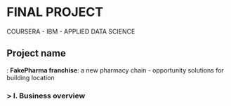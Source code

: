 # FINAL PROJECT  
COURSERA - IBM - APPLIED DATA SCIENCE

## Project name

: **FakePharma franchise**:  a new pharmacy chain - opportunity solutions for building location

### > I. Business overview
>>
<!--stackedit_data:
eyJoaXN0b3J5IjpbLTg5MTUyNDI5NF19
-->